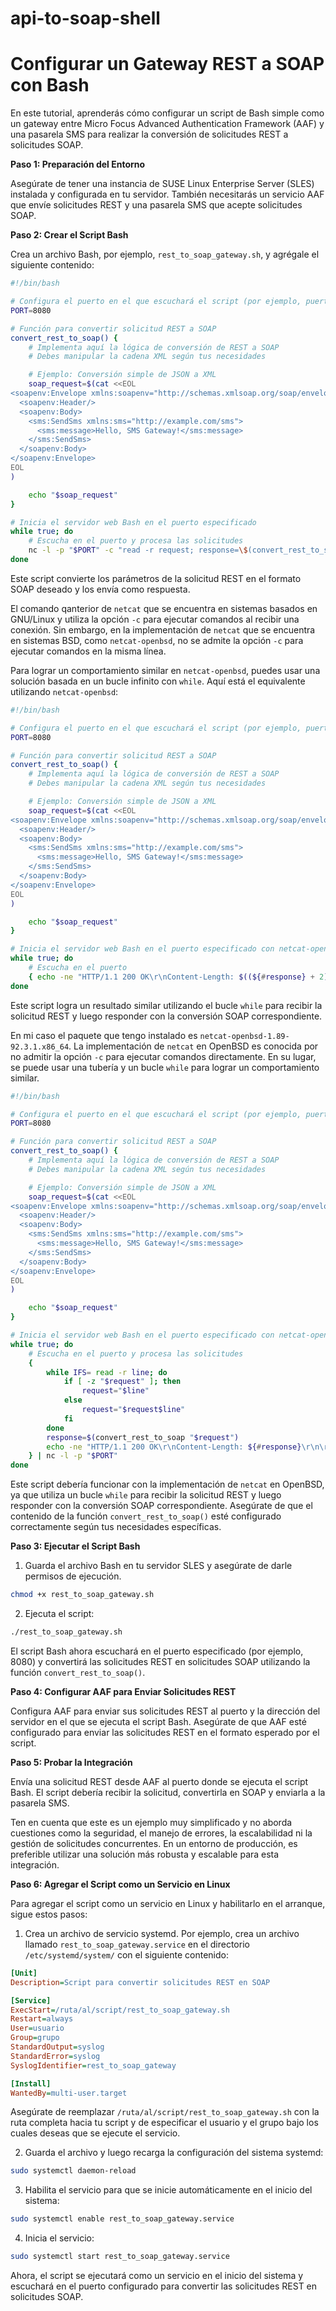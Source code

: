 # api-to-soap-shell

# Configurar un Gateway REST a SOAP con Bash

En este tutorial, aprenderás cómo configurar un script de Bash simple como un gateway entre Micro Focus Advanced Authentication Framework (AAF) y una pasarela SMS para realizar la conversión de solicitudes REST a solicitudes SOAP.

**Paso 1: Preparación del Entorno**

Asegúrate de tener una instancia de SUSE Linux Enterprise Server (SLES) instalada y configurada en tu servidor. También necesitarás un servicio AAF que envíe solicitudes REST y una pasarela SMS que acepte solicitudes SOAP.

**Paso 2: Crear el Script Bash**

Crea un archivo Bash, por ejemplo, `rest_to_soap_gateway.sh`, y agrégale el siguiente contenido:

```bash
#!/bin/bash

# Configura el puerto en el que escuchará el script (por ejemplo, puerto 8080)
PORT=8080

# Función para convertir solicitud REST a SOAP
convert_rest_to_soap() {
    # Implementa aquí la lógica de conversión de REST a SOAP
    # Debes manipular la cadena XML según tus necesidades

    # Ejemplo: Conversión simple de JSON a XML
    soap_request=$(cat <<EOL
<soapenv:Envelope xmlns:soapenv="http://schemas.xmlsoap.org/soap/envelope/">
  <soapenv:Header/>
  <soapenv:Body>
    <sms:SendSms xmlns:sms="http://example.com/sms">
      <sms:message>Hello, SMS Gateway!</sms:message>
    </sms:SendSms>
  </soapenv:Body>
</soapenv:Envelope>
EOL
)

    echo "$soap_request"
}

# Inicia el servidor web Bash en el puerto especificado
while true; do
    # Escucha en el puerto y procesa las solicitudes
    nc -l -p "$PORT" -c "read -r request; response=\$(convert_rest_to_soap \"\$request\"); echo -e \"HTTP/1.1 200 OK\nContent-Length: \${#response}\n\n\$response\""
done
```
Este script convierte los parámetros de la solicitud REST en el formato SOAP deseado y los envía como respuesta.

El comando qanterior de `netcat` que se encuentra en sistemas basados en GNU/Linux y utiliza la opción `-c` para ejecutar comandos al recibir una conexión. Sin embargo, en la implementación de `netcat` que se encuentra en sistemas BSD, como `netcat-openbsd`, no se admite la opción `-c` para ejecutar comandos en la misma línea.

Para lograr un comportamiento similar en `netcat-openbsd`, puedes usar una solución basada en un bucle infinito con `while`. Aquí está el equivalente utilizando `netcat-openbsd`:

```bash
#!/bin/bash

# Configura el puerto en el que escuchará el script (por ejemplo, puerto 8080)
PORT=8080

# Función para convertir solicitud REST a SOAP
convert_rest_to_soap() {
    # Implementa aquí la lógica de conversión de REST a SOAP
    # Debes manipular la cadena XML según tus necesidades

    # Ejemplo: Conversión simple de JSON a XML
    soap_request=$(cat <<EOL
<soapenv:Envelope xmlns:soapenv="http://schemas.xmlsoap.org/soap/envelope/">
  <soapenv:Header/>
  <soapenv:Body>
    <sms:SendSms xmlns:sms="http://example.com/sms">
      <sms:message>Hello, SMS Gateway!</sms:message>
    </sms:SendSms>
  </soapenv:Body>
</soapenv:Envelope>
EOL
)

    echo "$soap_request"
}

# Inicia el servidor web Bash en el puerto especificado con netcat-openbsd
while true; do
    # Escucha en el puerto
    { echo -ne "HTTP/1.1 200 OK\r\nContent-Length: $((${#response} + 2))\r\n\r\n"; convert_rest_to_soap "$(cat)"; } | nc -l -p "$PORT"
done
```
Este script logra un resultado similar utilizando el bucle `while` para recibir la solicitud REST y luego responder con la conversión SOAP correspondiente.

En mi caso el paquete que tengo instalado es `netcat-openbsd-1.89-92.3.1.x86_64`. La implementación de `netcat` en OpenBSD es conocida por no admitir la opción `-c` para ejecutar comandos directamente. En su lugar, se puede usar una tubería y un bucle `while` para lograr un comportamiento similar.

```bash
#!/bin/bash

# Configura el puerto en el que escuchará el script (por ejemplo, puerto 8080)
PORT=8080

# Función para convertir solicitud REST a SOAP
convert_rest_to_soap() {
    # Implementa aquí la lógica de conversión de REST a SOAP
    # Debes manipular la cadena XML según tus necesidades

    # Ejemplo: Conversión simple de JSON a XML
    soap_request=$(cat <<EOL
<soapenv:Envelope xmlns:soapenv="http://schemas.xmlsoap.org/soap/envelope/">
  <soapenv:Header/>
  <soapenv:Body>
    <sms:SendSms xmlns:sms="http://example.com/sms">
      <sms:message>Hello, SMS Gateway!</sms:message>
    </sms:SendSms>
  </soapenv:Body>
</soapenv:Envelope>
EOL
)

    echo "$soap_request"
}

# Inicia el servidor web Bash en el puerto especificado con netcat-openbsd
while true; do
    # Escucha en el puerto y procesa las solicitudes
    {
        while IFS= read -r line; do
            if [ -z "$request" ]; then
                request="$line"
            else
                request="$request$line"
            fi
        done
        response=$(convert_rest_to_soap "$request")
        echo -ne "HTTP/1.1 200 OK\r\nContent-Length: ${#response}\r\n\r\n$response"
    } | nc -l -p "$PORT"
done
```
Este script debería funcionar con la implementación de `netcat` en OpenBSD, ya que utiliza un bucle `while` para recibir la solicitud REST y luego responder con la conversión SOAP correspondiente. Asegúrate de que el contenido de la función `convert_rest_to_soap()` esté configurado correctamente según tus necesidades específicas.


**Paso 3: Ejecutar el Script Bash**

1. Guarda el archivo Bash en tu servidor SLES y asegúrate de darle permisos de ejecución.

```bash
chmod +x rest_to_soap_gateway.sh
```

2. Ejecuta el script:

```bash
./rest_to_soap_gateway.sh
```

El script Bash ahora escuchará en el puerto especificado (por ejemplo, 8080) y convertirá las solicitudes REST en solicitudes SOAP utilizando la función `convert_rest_to_soap()`.

**Paso 4: Configurar AAF para Enviar Solicitudes REST**

Configura AAF para enviar sus solicitudes REST al puerto y la dirección del servidor en el que se ejecuta el script Bash. Asegúrate de que AAF esté configurado para enviar las solicitudes REST en el formato esperado por el script.

**Paso 5: Probar la Integración**

Envía una solicitud REST desde AAF al puerto donde se ejecuta el script Bash. El script debería recibir la solicitud, convertirla en SOAP y enviarla a la pasarela SMS.

Ten en cuenta que este es un ejemplo muy simplificado y no aborda cuestiones como la seguridad, el manejo de errores, la escalabilidad ni la gestión de solicitudes concurrentes. En un entorno de producción, es preferible utilizar una solución más robusta y escalable para esta integración.

**Paso 6: Agregar el Script como un Servicio en Linux**

Para agregar el script como un servicio en Linux y habilitarlo en el arranque, sigue estos pasos:

1. Crea un archivo de servicio systemd. Por ejemplo, crea un archivo llamado `rest_to_soap_gateway.service` en el directorio `/etc/systemd/system/` con el siguiente contenido:

```ini
[Unit]
Description=Script para convertir solicitudes REST en SOAP

[Service]
ExecStart=/ruta/al/script/rest_to_soap_gateway.sh
Restart=always
User=usuario
Group=grupo
StandardOutput=syslog
StandardError=syslog
SyslogIdentifier=rest_to_soap_gateway

[Install]
WantedBy=multi-user.target
```

Asegúrate de reemplazar `/ruta/al/script/rest_to_soap_gateway.sh` con la ruta completa hacia tu script y de especificar el usuario y el grupo bajo los cuales deseas que se ejecute el servicio.

2. Guarda el archivo y luego recarga la configuración del sistema systemd:

```bash
sudo systemctl daemon-reload
```

3. Habilita el servicio para que se inicie automáticamente en el inicio del sistema:

```bash
sudo systemctl enable rest_to_soap_gateway.service
```

4. Inicia el servicio:

```bash
sudo systemctl start rest_to_soap_gateway.service
```

Ahora, el script se ejecutará como un servicio en el inicio del sistema y escuchará en el puerto configurado para convertir las solicitudes REST en solicitudes SOAP.

```
